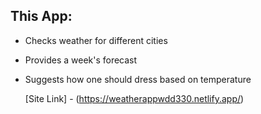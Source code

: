 ## This App:
- Checks weather for different cities
- Provides a week's forecast
- Suggests how one should dress based on temperature


  [Site Link] - (https://weatherappwdd330.netlify.app/)
  
